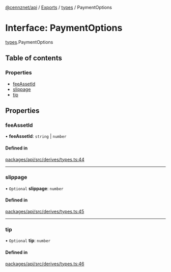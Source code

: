 [@cennznet/api](../README.md) / [Exports](../modules.md) / [types](../modules/types.md) / PaymentOptions

# Interface: PaymentOptions

[types](../modules/types.md).PaymentOptions

## Table of contents

### Properties

- [feeAssetId](types.paymentoptions.md#feeassetid)
- [slippage](types.paymentoptions.md#slippage)
- [tip](types.paymentoptions.md#tip)

## Properties

### feeAssetId

• **feeAssetId**: `string` \| `number`

#### Defined in

[packages/api/src/derives/types.ts:44](https://github.com/cennznet/api.js/blob/7367fb0/packages/api/src/derives/types.ts#L44)

___

### slippage

• `Optional` **slippage**: `number`

#### Defined in

[packages/api/src/derives/types.ts:45](https://github.com/cennznet/api.js/blob/7367fb0/packages/api/src/derives/types.ts#L45)

___

### tip

• `Optional` **tip**: `number`

#### Defined in

[packages/api/src/derives/types.ts:46](https://github.com/cennznet/api.js/blob/7367fb0/packages/api/src/derives/types.ts#L46)

